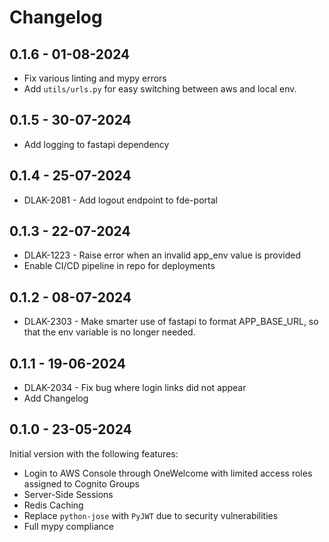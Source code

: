 # Changelog

## 0.1.6 - 01-08-2024

- Fix various linting and mypy errors
- Add `utils/urls.py` for easy switching between aws and local env.

## 0.1.5 - 30-07-2024

- Add logging to fastapi dependency

## 0.1.4 - 25-07-2024

- DLAK-2081 - Add logout endpoint to fde-portal

## 0.1.3 - 22-07-2024

- DLAK-1223 - Raise error when an invalid app_env value is provided
- Enable CI/CD pipeline in repo for deployments

## 0.1.2 - 08-07-2024

- DLAK-2303 - Make smarter use of fastapi to format APP_BASE_URL, so that the 
  env variable is no longer needed.

## 0.1.1 - 19-06-2024

- DLAK-2034 - Fix bug where login links did not appear
- Add Changelog

## 0.1.0 - 23-05-2024

Initial version with the following features:
- Login to AWS Console through OneWelcome with limited access roles assigned 
  to Cognito Groups 
- Server-Side Sessions
- Redis Caching
- Replace `python-jose` with `PyJWT` due to security vulnerabilities
- Full mypy compliance
